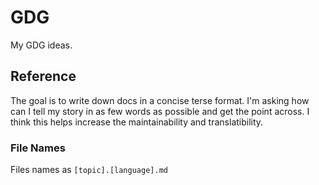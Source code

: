 # GDG
My GDG ideas.

## Reference
The goal is to write down docs in a concise terse format. I'm asking how can I tell my story in as few words as possible and get the point across. I think this helps increase the maintainability and translatibility.

### File Names

Files names as `[topic].[language].md`
